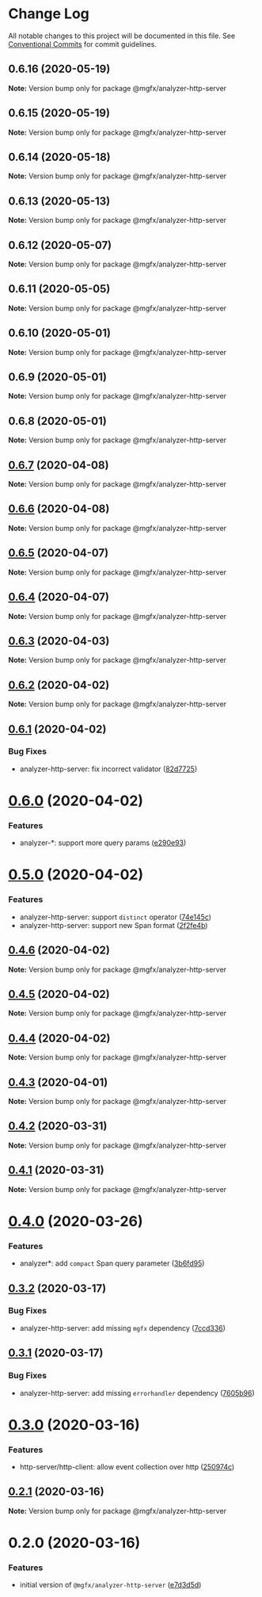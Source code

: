 # Change Log

All notable changes to this project will be documented in this file.
See [Conventional Commits](https://conventionalcommits.org) for commit guidelines.

## 0.6.16 (2020-05-19)

**Note:** Version bump only for package @mgfx/analyzer-http-server





## 0.6.15 (2020-05-19)

**Note:** Version bump only for package @mgfx/analyzer-http-server





## 0.6.14 (2020-05-18)

**Note:** Version bump only for package @mgfx/analyzer-http-server





## 0.6.13 (2020-05-13)

**Note:** Version bump only for package @mgfx/analyzer-http-server





## 0.6.12 (2020-05-07)

**Note:** Version bump only for package @mgfx/analyzer-http-server





## 0.6.11 (2020-05-05)

**Note:** Version bump only for package @mgfx/analyzer-http-server





## 0.6.10 (2020-05-01)

**Note:** Version bump only for package @mgfx/analyzer-http-server





## 0.6.9 (2020-05-01)

**Note:** Version bump only for package @mgfx/analyzer-http-server





## 0.6.8 (2020-05-01)

**Note:** Version bump only for package @mgfx/analyzer-http-server





## [0.6.7](https://github.com/ai-labs-team/mgFx/compare/@mgfx/analyzer-http-server@0.6.6...@mgfx/analyzer-http-server@0.6.7) (2020-04-08)

**Note:** Version bump only for package @mgfx/analyzer-http-server





## [0.6.6](https://github.com/ai-labs-team/mgFx/compare/@mgfx/analyzer-http-server@0.6.5...@mgfx/analyzer-http-server@0.6.6) (2020-04-08)

**Note:** Version bump only for package @mgfx/analyzer-http-server





## [0.6.5](https://github.com/ai-labs-team/mgFx/compare/@mgfx/analyzer-http-server@0.6.4...@mgfx/analyzer-http-server@0.6.5) (2020-04-07)

**Note:** Version bump only for package @mgfx/analyzer-http-server





## [0.6.4](https://github.com/ai-labs-team/mgFx/compare/@mgfx/analyzer-http-server@0.6.3...@mgfx/analyzer-http-server@0.6.4) (2020-04-07)

**Note:** Version bump only for package @mgfx/analyzer-http-server





## [0.6.3](https://github.com/ai-labs-team/mgFx/compare/@mgfx/analyzer-http-server@0.6.2...@mgfx/analyzer-http-server@0.6.3) (2020-04-03)

**Note:** Version bump only for package @mgfx/analyzer-http-server





## [0.6.2](https://github.com/ai-labs-team/mgFx/compare/@mgfx/analyzer-http-server@0.6.1...@mgfx/analyzer-http-server@0.6.2) (2020-04-02)

**Note:** Version bump only for package @mgfx/analyzer-http-server





## [0.6.1](https://github.com/ai-labs-team/mgFx/compare/@mgfx/analyzer-http-server@0.6.0...@mgfx/analyzer-http-server@0.6.1) (2020-04-02)


### Bug Fixes

* analyzer-http-server: fix incorrect validator ([82d7725](https://github.com/ai-labs-team/mgFx/commit/82d7725))





# [0.6.0](https://github.com/ai-labs-team/mgFx/compare/@mgfx/analyzer-http-server@0.5.0...@mgfx/analyzer-http-server@0.6.0) (2020-04-02)


### Features

* analyzer-*: support more query params ([e290e93](https://github.com/ai-labs-team/mgFx/commit/e290e93))





# [0.5.0](https://github.com/ai-labs-team/mgFx/compare/@mgfx/analyzer-http-server@0.4.6...@mgfx/analyzer-http-server@0.5.0) (2020-04-02)


### Features

* analyzer-http-server: support `distinct` operator ([74e145c](https://github.com/ai-labs-team/mgFx/commit/74e145c))
* analyzer-http-server: support new Span format ([2f2fe4b](https://github.com/ai-labs-team/mgFx/commit/2f2fe4b))





## [0.4.6](https://github.com/ai-labs-team/mgFx/compare/@mgfx/analyzer-http-server@0.4.5...@mgfx/analyzer-http-server@0.4.6) (2020-04-02)

**Note:** Version bump only for package @mgfx/analyzer-http-server





## [0.4.5](https://github.com/ai-labs-team/mgFx/compare/@mgfx/analyzer-http-server@0.4.4...@mgfx/analyzer-http-server@0.4.5) (2020-04-02)

**Note:** Version bump only for package @mgfx/analyzer-http-server





## [0.4.4](https://github.com/ai-labs-team/mgFx/compare/@mgfx/analyzer-http-server@0.4.3...@mgfx/analyzer-http-server@0.4.4) (2020-04-02)

**Note:** Version bump only for package @mgfx/analyzer-http-server





## [0.4.3](https://github.com/ai-labs-team/mgFx/compare/@mgfx/analyzer-http-server@0.4.2...@mgfx/analyzer-http-server@0.4.3) (2020-04-01)

**Note:** Version bump only for package @mgfx/analyzer-http-server





## [0.4.2](https://github.com/ai-labs-team/mgFx/compare/@mgfx/analyzer-http-server@0.4.1...@mgfx/analyzer-http-server@0.4.2) (2020-03-31)

**Note:** Version bump only for package @mgfx/analyzer-http-server





## [0.4.1](https://github.com/ai-labs-team/mgFx/compare/@mgfx/analyzer-http-server@0.4.0...@mgfx/analyzer-http-server@0.4.1) (2020-03-31)

**Note:** Version bump only for package @mgfx/analyzer-http-server





# [0.4.0](https://github.com/ai-labs-team/mgFx/compare/@mgfx/analyzer-http-server@0.3.2...@mgfx/analyzer-http-server@0.4.0) (2020-03-26)


### Features

* analyzer*: add `compact` Span query parameter ([3b6fd95](https://github.com/ai-labs-team/mgFx/commit/3b6fd95))





## [0.3.2](https://github.com/ai-labs-team/mgFx/compare/@mgfx/analyzer-http-server@0.3.1...@mgfx/analyzer-http-server@0.3.2) (2020-03-17)


### Bug Fixes

* analyzer-http-server: add missing `mgfx` dependency ([7ccd336](https://github.com/ai-labs-team/mgFx/commit/7ccd336))





## [0.3.1](https://github.com/ai-labs-team/mgFx/compare/@mgfx/analyzer-http-server@0.3.0...@mgfx/analyzer-http-server@0.3.1) (2020-03-17)


### Bug Fixes

* analyzer-http-server: add missing `errorhandler` dependency ([7605b96](https://github.com/ai-labs-team/mgFx/commit/7605b96))





# [0.3.0](https://github.com/ai-labs-team/mgFx/compare/@mgfx/analyzer-http-server@0.2.1...@mgfx/analyzer-http-server@0.3.0) (2020-03-16)


### Features

* http-server/http-client: allow event collection over http ([250974c](https://github.com/ai-labs-team/mgFx/commit/250974c))





## [0.2.1](https://github.com/ai-labs-team/mgFx/compare/@mgfx/analyzer-http-server@0.2.0...@mgfx/analyzer-http-server@0.2.1) (2020-03-16)

**Note:** Version bump only for package @mgfx/analyzer-http-server





# 0.2.0 (2020-03-16)


### Features

* initial version of `@mgfx/analyzer-http-server` ([e7d3d5d](https://github.com/ai-labs-team/mgFx/commit/e7d3d5d))
